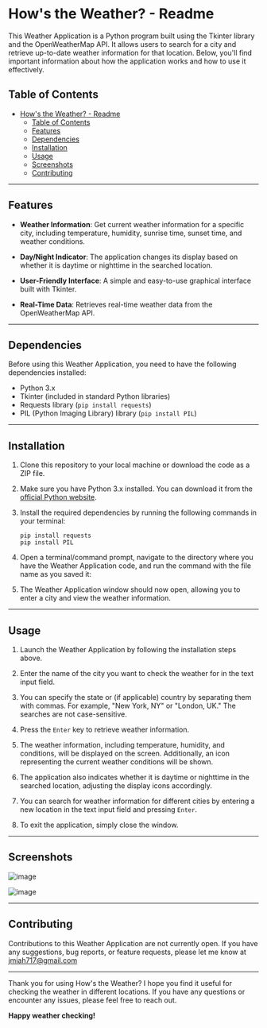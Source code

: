 # How's the Weather? -  Readme

This Weather Application is a Python program built using the Tkinter library and the OpenWeatherMap API. It allows users to search for a city and retrieve up-to-date weather information for that location. Below, you'll find important information about how the application works and how to use it effectively.

## Table of Contents

- [How's the Weather? -  Readme](#hows-the-weather----readme)
  - [Table of Contents](#table-of-contents)
  - [Features](#features)
  - [Dependencies](#dependencies)
  - [Installation](#installation)
  - [Usage](#usage)
  - [Screenshots](#screenshots)
  - [Contributing](#contributing)

---

## Features

- **Weather Information**: Get current weather information for a specific city, including temperature, humidity, sunrise time, sunset time, and weather conditions.

- **Day/Night Indicator**: The application changes its display based on whether it is daytime or nighttime in the searched location.

- **User-Friendly Interface**: A simple and easy-to-use graphical interface built with Tkinter.

- **Real-Time Data**: Retrieves real-time weather data from the OpenWeatherMap API.

---

## Dependencies

Before using this Weather Application, you need to have the following dependencies installed:

- Python 3.x
- Tkinter (included in standard Python libraries)
- Requests library (`pip install requests`)
- PIL (Python Imaging Library) library (`pip install PIL`)

---

## Installation

1. Clone this repository to your local machine or download the code as a ZIP file.

2. Make sure you have Python 3.x installed. You can download it from the [official Python website](https://www.python.org/downloads/).

3. Install the required dependencies by running the following commands in your terminal:

   ```
   pip install requests
   pip install PIL
   ```

4. Open a terminal/command prompt, navigate to the directory where you have the Weather Application code, and run the command with the file name as you saved it:

5. The Weather Application window should now open, allowing you to enter a city and view the weather information.

---

## Usage

1. Launch the Weather Application by following the installation steps above.

2. Enter the name of the city you want to check the weather for in the text input field.

3. You can specify the state or (if applicable) country by separating them with commas. For example, "New York, NY" or "London, UK." The searches are not case-sensitive.

4. Press the `Enter` key to retrieve weather information.

5. The weather information, including temperature, humidity, and conditions, will be displayed on the screen. Additionally, an icon representing the current weather conditions will be shown.

6. The application also indicates whether it is daytime or nighttime in the searched location, adjusting the display icons accordingly.

7. You can search for weather information for different cities by entering a new location in the text input field and pressing `Enter`.

8. To exit the application, simply close the window.

---

## Screenshots

![image](https://github.com/jmiah717/Hows_the_Weather/assets/97563275/38c90b0f-9128-4424-81c2-0a43e0e38d60)

![image](https://github.com/jmiah717/Hows_the_Weather/assets/97563275/41cd880b-bcbd-443c-b26d-c1bddcd425e9)

---

## Contributing

Contributions to this Weather Application are not currently open. If you have any suggestions, bug reports, or feature requests, please let me know at <jmiah717@gmail.com>

---

Thank you for using How's the Weather? I hope you find it useful for checking the weather in different locations. If you have any questions or encounter any issues, please feel free to reach out.

**Happy weather checking!**
